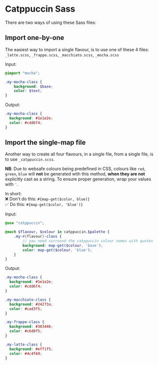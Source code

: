# Catppuccin Sass

There are two ways of using these Sass files:

## Import one-by-one

The easiest way to import a single flavour, is to use one of these 4 files:\
`_latte.scss`, `_frappe.scss`, `_macchiato.scss`, `_mocha.scss`

Input:
```scss
@import "mocha";

.my-mocha-class {
    background: $base;
    color: $text;
}
```

Output:
```css
.my-mocha-class {
  background: #1e1e2e;
  color: #cdd6f4;
}
```

## Import the single-map file

Another way to create all four flavours, in a single file, from a single file,
is to use `_catppuccin.scss`.

**NB**: Due to websafe colours being predefined in CSS, colours like `red`, `green`, `blue` will **not** be generated with this method, **when they are not** explicitly cast as a string. To ensure proper generation, wrap your values with `'`. 

In short:\
❌ Don't do this:
`#{map-get($color, blue)}`\
✅ Do this:
`#{map-get($color, 'blue')}`

Input:

```scss
@use "catppuccin";

@each $flavour, $colour in catppuccin.$palette {
    .my-#{flavour}-class {
        // you need surround the catppuccin colour names with quotes
        background: map-get($colour, 'base');
        color: map-get($colour, 'blue');
    }
}
```

Output:

```css
.my-mocha-class {
  background: #1e1e2e;
  color: #cdd6f4;
}

.my-macchiato-class {
  background: #24273a;
  color: #cad3f5;
}

.my-frappe-class {
  background: #303446;
  color: #c6d0f5;
}

.my-latte-class {
  background: #eff1f5;
  color: #4c4f69;
}
```
